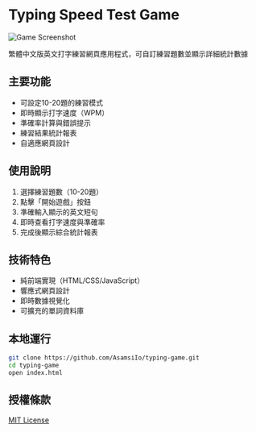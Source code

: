 # Typing Speed Test Game

![Game Screenshot](https://github.com/AsamsiIo/typing-game/raw/main/screenshot.png)

繁體中文版英文打字練習網頁應用程式，可自訂練習題數並顯示詳細統計數據

## 主要功能

- 可設定10-20題的練習模式
- 即時顯示打字速度（WPM）
- 準確率計算與錯誤提示
- 練習結果統計報表
- 自適應網頁設計

## 使用說明

1. 選擇練習題數（10-20題）
2. 點擊「開始遊戲」按鈕
3. 準確輸入顯示的英文短句
4. 即時查看打字速度與準確率
5. 完成後顯示綜合統計報表

## 技術特色

- 純前端實現（HTML/CSS/JavaScript）
- 響應式網頁設計
- 即時數據視覺化
- 可擴充的單詞資料庫

## 本地運行

```bash
git clone https://github.com/AsamsiIo/typing-game.git
cd typing-game
open index.html
```

## 授權條款
[MIT License](LICENSE)